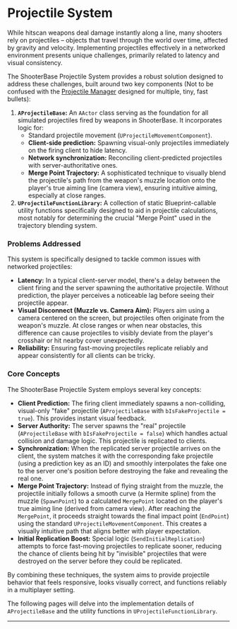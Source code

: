 # Projectile System

While hitscan weapons deal damage instantly along a line, many shooters rely on projectiles – objects that travel through the world over time, affected by gravity and velocity. Implementing projectiles effectively in a networked environment presents unique challenges, primarily related to latency and visual consistency.

The ShooterBase Projectile System provides a robust solution designed to address these challenges, built around two key components (Not to be confused with the [Projectile Manager](../../projectile-manager/) designed for multiple, tiny, fast bullets):

1. **`AProjectileBase`:** An `AActor` class serving as the foundation for all simulated projectiles fired by weapons in ShooterBase. It incorporates logic for:
   * Standard projectile movement (`UProjectileMovementComponent`).
   * **Client-side prediction:** Spawning visual-only projectiles immediately on the firing client to hide latency.
   * **Network synchronization:** Reconciling client-predicted projectiles with server-authoritative ones.
   * **Merge Point Trajectory:** A sophisticated technique to visually blend the projectile's path from the weapon's muzzle location onto the player's true aiming line (camera view), ensuring intuitive aiming, especially at close ranges.
2. **`UProjectileFunctionLibrary`:** A collection of static Blueprint-callable utility functions specifically designed to aid in projectile calculations, most notably for determining the crucial "Merge Point" used in the trajectory blending system.

### Problems Addressed

This system is specifically designed to tackle common issues with networked projectiles:

* **Latency:** In a typical client-server model, there's a delay between the client firing and the server spawning the authoritative projectile. Without prediction, the player perceives a noticeable lag before seeing their projectile appear.
* **Visual Disconnect (Muzzle vs. Camera Aim):** Players aim using a camera centered on the screen, but projectiles often originate from the weapon's muzzle. At close ranges or when near obstacles, this difference can cause projectiles to visibly deviate from the player's crosshair or hit nearby cover unexpectedly.
* **Reliability:** Ensuring fast-moving projectiles replicate reliably and appear consistently for all clients can be tricky.

### Core Concepts

The ShooterBase Projectile System employs several key concepts:

* **Client Prediction:** The firing client immediately spawns a non-colliding, visual-only "fake" projectile (`AProjectileBase` with `bIsFakeProjectile = true`). This provides instant visual feedback.
* **Server Authority:** The server spawns the "real" projectile (`AProjectileBase` with `bIsFakeProjectile = false`) which handles actual collision and damage logic. This projectile is replicated to clients.
* **Synchronization:** When the replicated server projectile arrives on the client, the system matches it with the corresponding fake projectile (using a prediction key as an ID) and smoothly interpolates the fake one to the server one's position before destroying the fake and revealing the real one.
* **Merge Point Trajectory:** Instead of flying straight from the muzzle, the projectile initially follows a smooth curve (a Hermite spline) from the muzzle (`SpawnPoint`) to a calculated `MergePoint` located on the player's true aiming line (derived from camera view). After reaching the `MergePoint`, it proceeds straight towards the final impact point (`EndPoint`) using the standard `UProjectileMovementComponent`. This creates a visually intuitive path that aligns better with player expectation.
* **Initial Replication Boost:** Special logic (`SendInitialReplication`) attempts to force fast-moving projectiles to replicate sooner, reducing the chance of clients being hit by "invisible" projectiles that were destroyed on the server before they could be replicated.

By combining these techniques, the system aims to provide projectile behavior that feels responsive, looks visually correct, and functions reliably in a multiplayer setting.

The following pages will delve into the implementation details of `AProjectileBase` and the utility functions in `UProjectileFunctionLibrary`.

***

